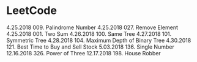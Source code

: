 # LeetCode

4.25.2018  009. Palindrome Number
4.25.2018  027. Remove Element
4.25.2018  001. Two Sum
4.26.2018  100. Same Tree
4.27.2018  101. Symmetric Tree
4.28.2018  104. Maximum Depth of Binary Tree
4.30.2018  121. Best Time to Buy and Sell Stock
5.03.2018  136. Single Number
12.16.2018  326. Power of Three
12.17.2018     198. House Robber  